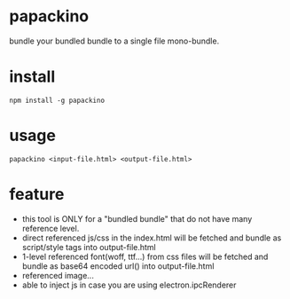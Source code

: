 # papackino
bundle your bundled bundle to a single file mono-bundle.

# install
```
npm install -g papackino
```

# usage

```
papackino <input-file.html> <output-file.html>
```
# feature 
* this tool is ONLY for a "bundled bundle" that do not have many reference level.
* direct referenced js/css in the index.html will be fetched and bundle as script/style tags into output-file.html
* 1-level referenced font(woff, ttf...) from css files will be fetched and bundle as base64 encoded url() into output-file.html
* referenced image... <TBD>
* able to inject js in case you are using electron.ipcRenderer <TBD>
